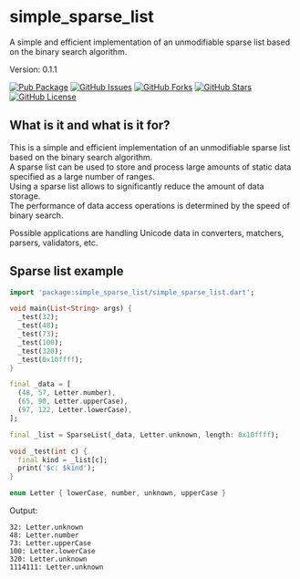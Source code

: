 # simple_sparse_list

A simple and efficient implementation of an unmodifiable sparse list based on the binary search algorithm.

Version: 0.1.1

[![Pub Package](https://img.shields.io/pub/v/simple_sparse_list.svg)](https://pub.dev/packages/simple_sparse_list)
[![GitHub Issues](https://img.shields.io/github/issues/mezoni/simple_sparse_list.svg)](https://github.com/mezoni/simple_sparse_list/issues)
[![GitHub Forks](https://img.shields.io/github/forks/mezoni/simple_sparse_list.svg)](https://github.com/mezoni/simple_sparse_list/forks)
[![GitHub Stars](https://img.shields.io/github/stars/mezoni/simple_sparse_list.svg)](https://github.com/mezoni/simple_sparse_list/stargazers)
[![GitHub License](https://img.shields.io/badge/License-BSD_3--Clause-blue.svg)](https://raw.githubusercontent.com/mezoni/simple_sparse_list/main/LICENSE)

## What is it and what is it for?

This is a simple and efficient implementation of an unmodifiable sparse list based on the binary search algorithm.  
A sparse list can be used to store and process large amounts of static data specified as a large number of ranges.  
Using a sparse list allows to significantly reduce the amount of data storage.  
The performance of data access operations is determined by the speed of binary search.

Possible applications are handling Unicode data in converters, matchers, parsers, validators, etc.

## Sparse list example

```dart
import 'package:simple_sparse_list/simple_sparse_list.dart';

void main(List<String> args) {
  _test(32);
  _test(48);
  _test(73);
  _test(100);
  _test(320);
  _test(0x10ffff);
}

final _data = [
  (48, 57, Letter.number),
  (65, 90, Letter.upperCase),
  (97, 122, Letter.lowerCase),
];

final _list = SparseList(_data, Letter.unknown, length: 0x10ffff);

void _test(int c) {
  final kind = _list[c];
  print('$c: $kind');
}

enum Letter { lowerCase, number, unknown, upperCase }

```

Output:

```
32: Letter.unknown
48: Letter.number
73: Letter.upperCase
100: Letter.lowerCase
320: Letter.unknown
1114111: Letter.unknown
```
